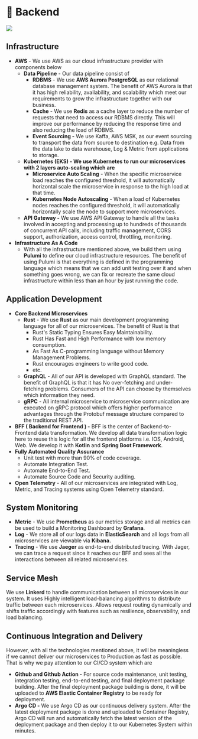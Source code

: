 # 🚀 Backend

![](Backend/assets/avantis-techstack\_Backend-Infra.png)

## **Infrastructure**

* **AWS** - We use AWS as our cloud infrastructure provider with components below
  * **Data Pipeline** - Our data pipeline consist of
    * **RDBMS** - We use **AWS Aurora PostgreSQL** as our relational database management system. The benefit of AWS Aurora is that it has high reliability, availability, and scalability which meet our requirements to grow the infrastructure together with our business.
    * **Cache** - We use **Redis** as a cache layer to reduce the number of requests that need to access our RDBMS directly. This will improve our performance by reducing the response time and also reducing the load of RDBMS.
    * **Event Sourcing -** We use Kaffa, AWS MSK, as our event sourcing to transport the data from source to destination e.g. Data from the data lake to data warehouse, Log & Metric from applications to storage.
  * **Kubernetes (EKS) - We use Kubernetes to run our microservices with 2 layers auto-scaling which are**
    * **Microservice Auto Scaling** - When the specific microservice load reaches the configured threshold, it will automatically horizontal scale the microservice in response to the high load at that time.
    * **Kubernetes Node Autoscaling** - When a load of Kubernetes nodes reaches the configured threshold, it will automatically horizontally scale the node to support more microservices.
  * **API Gateway -** We use AWS API Gateway to handle all the tasks involved in accepting and processing up to hundreds of thousands of concurrent API calls, including traffic management, CORS support, authorization, access control, throttling, monitoring.
* **Infrastructure As A Code**
  * With all the infrastructure mentioned above, we build them using **Pulumi** to define our cloud infrastructure resources. The benefit of using Pulumi is that everything is defined in the programming language which means that we can add unit testing over it and when something goes wrong, we can fix or recreate the same cloud infrastructure within less than an hour by just running the code.

## **Application Development**

* **Core Backend Microservices**
  * **Rust** - We use **Rust** as our main development programming language for all of our microservices. The benefit of Rust is that
    * Rust's Static Typing Ensures Easy Maintainability.
    * Rust Has Fast and High Performance with low memory consumption.
    * As Fast As C-programming language without Memory Management Problems.
    * Rust encourages engineers to write good code.
    * etc.
  * **GraphQL** - All of our API is developed with GraphQL standard. The benefit of GraphQL is that it has No over-fetching and under-fetching problems. Consumers of the API can choose by themselves which information they need.
  * **gRPC** - All internal microservice to microservice communication are executed on gRPC protocol which offers higher performance advantages through the Protobuf message structure compared to the traditional REST API.
* **BFF ( Backend for Frontend ) -** BFF is the center of Backend-to-Frontend data transformation. We develop all data transformation logic here to reuse this logic for all the frontend platforms i.e. IOS, Android, Web. We develop it with **Kotlin** and **Spring Boot Framework**.
* **Fully Automated Quality Assurance**
  * Unit test with more than 90% of code coverage.
  * Automate Integration Test.
  * Automate End-to-End Test.
  * Automate Source Code and Security auditing.
* **Open Telemetry** - All of our microservices are integrated with Log, Metric, and Tracing systems using Open Telemetry standard.

## **System Monitoring**

* **Metric** - We use **Prometheus** as our metrics storage and all metrics can be used to build a Monitoring Dashboard by **Grafana**.
* **Log** - We store all of our logs data in **ElasticSearch** and all logs from all microservices are viewable via **Kibana.**
* **Tracing** - We use **Jaeger** as end-to-end distributed tracing. With Jager, we can trace a request since it reaches our BFF and sees all the interactions between all related microservices.

## **Service Mesh**

We use **Linkerd** to handle communication between all microservices in our system. It uses Highly intelligent load-balancing algorithms to distribute traffic between each microservices. Allows request routing dynamically and shifts traffic accordingly with features such as resilience, observability, and load balancing.

## **Continuous Integration and Delivery**

However, with all the technologies mentioned above, it will be meaningless if we cannot deliver our microservices to Production as fast as possible. That is why we pay attention to our CI/CD system which are

* **Github and Github Action -** For source code maintenance, unit testing, integration testing, end-to-end testing, and final deployment package building. After the final deployment package building is done, it will be uploaded to **AWS Elastic Container Registry** to be ready for deployment.
* **Argo CD -** We use Argo CD as our continuous delivery system. After the latest deployment package is done and uploaded to Container Registry, Argo CD will run and automatically fetch the latest version of the deployment package and then deploy it to our Kubernetes System within minutes.
